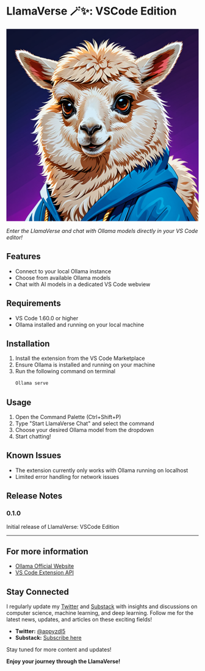 # LlamaVerse 🪄✨: VSCode Edition

![LlamaVerse](./pic/LlamaVerse.png)

*Enter the LlamaVerse and chat with Ollama models directly in your VS Code editor!*

## Features

- Connect to your local Ollama instance
- Choose from available Ollama models
- Chat with AI models in a dedicated VS Code webview

## Requirements

- VS Code 1.60.0 or higher
- Ollama installed and running on your local machine

## Installation

1. Install the extension from the VS Code Marketplace
2. Ensure Ollama is installed and running on your machine
3. Run the following command on terminal
   ```bash
   Ollama serve
   ```

## Usage

1. Open the Command Palette (Ctrl+Shift+P)
2. Type "Start LlamaVerse Chat" and select the command
3. Choose your desired Ollama model from the dropdown
4. Start chatting!

## Known Issues

- The extension currently only works with Ollama running on localhost
- Limited error handling for network issues

## Release Notes

### 0.1.0

Initial release of LlamaVerse: VSCode Edition

---

## For more information

* [Ollama Official Website](https://ollama.ai/)
* [VS Code Extension API](https://code.visualstudio.com/api)

## Stay Connected

I regularly update my [Twitter](https://twitter.com/appyzdl5) and [Substack](https://appyzdl5.substack.com/) with insights and discussions on computer science, machine learning, and deep learning. Follow me for the latest news, updates, and articles on these exciting fields!

- **Twitter:** [@appyzdl5](https://twitter.com/appyzdl5)
- **Substack:** [Subscribe here](https://appyzdl5.substack.com/)

Stay tuned for more content and updates!


**Enjoy your journey through the LlamaVerse!**